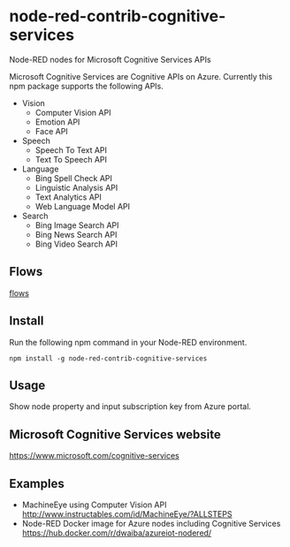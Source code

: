 node-red-contrib-cognitive-services
===================================

Node-RED nodes for Microsoft Cognitive Services APIs

Microsoft Cognitive Services are Cognitive APIs on Azure.
Currently this npm package supports the following APIs.
- Vision
    - Computer Vision API
    - Emotion API
    - Face API
- Speech
    - Speech To Text API
    - Text To Speech API
- Language
    - Bing Spell Check API
    - Linguistic Analysis API
    - Text Analytics API
    - Web Language Model API
- Search
    - Bing Image Search API
    - Bing News Search API
    - Bing Video Search API

## Flows
[flows](https://raw.githubusercontent.com/zuhito/node-red-contrib-cognitive-services/master/flows.png)

## Install
Run the following npm command in your Node-RED environment.
```
npm install -g node-red-contrib-cognitive-services
```

## Usage
Show node property and input subscription key from Azure portal.

## Microsoft Cognitive Services website
https://www.microsoft.com/cognitive-services

## Examples
- MachineEye using Computer Vision API
http://www.instructables.com/id/MachineEye/?ALLSTEPS
- Node-RED Docker image for Azure nodes including Cognitive Services
https://hub.docker.com/r/dwaiba/azureiot-nodered/
